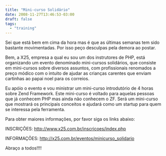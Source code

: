 ```yaml
---
title: "Mini-curso Solidário"
date: 2008-11-27T13:46:53-03:00
draft: false
tags:
  - "training"
---
```


Sei que está bem em cima da hora mas é que as últimas semanas tem sido bastante movimentadas. Por isso peço desculpas
pela demora ao postar.

Bem, a X25, empresa a qual eu sou um dos instrutores de PHP, está organizando um evento denominado mini-cursos
solidários, que consiste em mini-cursos sobre diversos assuntos, com profissionais renomados a preço módico com o
intuito de ajudar as crianças carentes que enviam cartinhas ao papai noel para os correios.

Eu apóio o evento e vou ministrar um mini-curso introdutório de 4 horas sobre Zend Framework. Este mini-curso é voltado
para aquelas pessoas que já conhecem PHP mas ainda não conhecem o ZF. Será um mini-curso que mostrará os principais
conceitos e ajudará como um startup para quem se interessa pela ferramenta.

Para obter maiores informações, por favor siga os links abaixo:

INSCRIÇÕES: http://www.x25.com.br/inscricoes/index.php

INFORMAÇÕES: http://x25.com.br/eventos/minicurso_solidario

Abraço a todos!!!!
